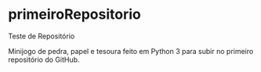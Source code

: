 # primeiroRepositorio
Teste de Repositório

Minijogo de pedra, papel e tesoura feito em Python 3 para subir no primeiro repositório do GitHub.
